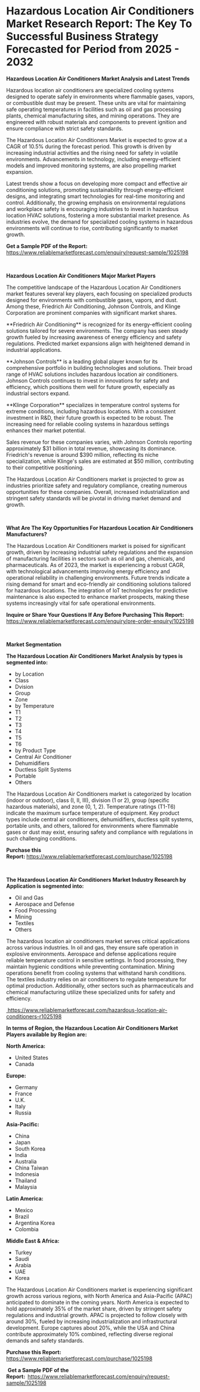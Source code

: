 <p><h1>Hazardous Location Air Conditioners Market Research Report: The Key To Successful Business Strategy Forecasted for Period from 2025 - 2032</h1></p><p><strong>Hazardous Location Air Conditioners Market Analysis and Latest Trends</strong></p>
<p><p>Hazardous location air conditioners are specialized cooling systems designed to operate safely in environments where flammable gases, vapors, or combustible dust may be present. These units are vital for maintaining safe operating temperatures in facilities such as oil and gas processing plants, chemical manufacturing sites, and mining operations. They are engineered with robust materials and components to prevent ignition and ensure compliance with strict safety standards.</p><p>The Hazardous Location Air Conditioners Market is expected to grow at a CAGR of 10.5% during the forecast period. This growth is driven by increasing industrial activities and the rising need for safety in volatile environments. Advancements in technology, including energy-efficient models and improved monitoring systems, are also propelling market expansion. </p><p>Latest trends show a focus on developing more compact and effective air conditioning solutions, promoting sustainability through energy-efficient designs, and integrating smart technologies for real-time monitoring and control. Additionally, the growing emphasis on environmental regulations and workplace safety is encouraging industries to invest in hazardous location HVAC solutions, fostering a more substantial market presence. As industries evolve, the demand for specialized cooling systems in hazardous environments will continue to rise, contributing significantly to market growth.</p></p>
<p><strong>Get a Sample PDF of the Report:&nbsp;</strong> <a href="https://www.reliablemarketforecast.com/enquiry/request-sample/1025198?utm_campaign=1890&utm_medium=2&utm_source=Github&utm_content=ia&utm_term=17042025&utm_id=hazardous-location-air-conditioners">https://www.reliablemarketforecast.com/enquiry/request-sample/1025198</a></p>
<p>&nbsp;</p>
<p><strong>Hazardous Location Air Conditioners Major Market Players</strong></p>
<p><p>The competitive landscape of the Hazardous Location Air Conditioners market features several key players, each focusing on specialized products designed for environments with combustible gases, vapors, and dust. Among these, Friedrich Air Conditioning, Johnson Controls, and Klinge Corporation are prominent companies with significant market shares.</p><p>**Friedrich Air Conditioning** is recognized for its energy-efficient cooling solutions tailored for severe environments. The company has seen steady growth fueled by increasing awareness of energy efficiency and safety regulations. Predicted market expansions align with heightened demand in industrial applications.</p><p>**Johnson Controls** is a leading global player known for its comprehensive portfolio in building technologies and solutions. Their broad range of HVAC solutions includes hazardous location air conditioners. Johnson Controls continues to invest in innovations for safety and efficiency, which positions them well for future growth, especially as industrial sectors expand.</p><p>**Klinge Corporation** specializes in temperature control systems for extreme conditions, including hazardous locations. With a consistent investment in R&D, their future growth is expected to be robust. The increasing need for reliable cooling systems in hazardous settings enhances their market potential.</p><p>Sales revenue for these companies varies, with Johnson Controls reporting approximately $31 billion in total revenue, showcasing its dominance. Friedrich's revenue is around $390 million, reflecting its niche specialization, while Klinge's sales are estimated at $50 million, contributing to their competitive positioning.</p><p>The Hazardous Location Air Conditioners market is projected to grow as industries prioritize safety and regulatory compliance, creating numerous opportunities for these companies. Overall, increased industrialization and stringent safety standards will be pivotal in driving market demand and growth.</p></p>
<p>&nbsp;</p>
<p><strong>What Are The Key Opportunities For Hazardous Location Air Conditioners Manufacturers?</strong></p>
<p><p>The Hazardous Location Air Conditioners market is poised for significant growth, driven by increasing industrial safety regulations and the expansion of manufacturing facilities in sectors such as oil and gas, chemicals, and pharmaceuticals. As of 2023, the market is experiencing a robust CAGR, with technological advancements improving energy efficiency and operational reliability in challenging environments. Future trends indicate a rising demand for smart and eco-friendly air conditioning solutions tailored for hazardous locations. The integration of IoT technologies for predictive maintenance is also expected to enhance market prospects, making these systems increasingly vital for safe operational environments.</p></p>
<p><strong>Inquire or Share Your Questions If Any Before Purchasing This Report:</strong> <a href="https://www.reliablemarketforecast.com/enquiry/pre-order-enquiry/1025198?utm_campaign=1890&utm_medium=2&utm_source=Github&utm_content=ia&utm_term=17042025&utm_id=hazardous-location-air-conditioners">https://www.reliablemarketforecast.com/enquiry/pre-order-enquiry/1025198</a></p>
<p>&nbsp;</p>
<p><strong>Market Segmentation</strong></p>
<p><strong>The Hazardous Location Air Conditioners Market Analysis by types is segmented into:</strong></p>
<p><ul><li>by Location</li><li>Class</li><li>Dvision</li><li>Group</li><li>Zone</li><li>by Temperature</li><li>T1</li><li>T2</li><li>T3</li><li>T4</li><li>T5</li><li>T6</li><li>by Product Type</li><li>Central Air Conditioner</li><li>Dehumidifiers</li><li>Ductless Split Systems</li><li>Portable</li><li>Others</li></ul></p>
<p><p>The Hazardous Location Air Conditioners market is categorized by location (indoor or outdoor), class (I, II, III), division (1 or 2), group (specific hazardous materials), and zone (0, 1, 2). Temperature ratings (T1-T6) indicate the maximum surface temperature of equipment. Key product types include central air conditioners, dehumidifiers, ductless split systems, portable units, and others, tailored for environments where flammable gases or dust may exist, ensuring safety and compliance with regulations in such challenging conditions.</p></p>
<p><strong>Purchase this Report:&nbsp;</strong><a href="https://www.reliablemarketforecast.com/purchase/1025198?utm_campaign=1890&utm_medium=2&utm_source=Github&utm_content=ia&utm_term=17042025&utm_id=hazardous-location-air-conditioners">https://www.reliablemarketforecast.com/purchase/1025198</a></p>
<p>&nbsp;</p>
<p><strong>The Hazardous Location Air Conditioners Market Industry Research by Application is segmented into:</strong></p>
<p><ul><li>Oil and Gas</li><li>Aerospace and Defense</li><li>Food Processing</li><li>Mining</li><li>Textiles</li><li>Others</li></ul></p>
<p><p>The hazardous location air conditioners market serves critical applications across various industries. In oil and gas, they ensure safe operation in explosive environments. Aerospace and defense applications require reliable temperature control in sensitive settings. In food processing, they maintain hygienic conditions while preventing contamination. Mining operations benefit from cooling systems that withstand harsh conditions. The textiles industry relies on air conditioners to regulate temperature for optimal production. Additionally, other sectors such as pharmaceuticals and chemical manufacturing utilize these specialized units for safety and efficiency.</p></p>
<p><a href="https://www.reliablemarketforecast.com/hazardous-location-air-conditioners-r1025198?utm_campaign=1890&utm_medium=2&utm_source=Github&utm_content=ia&utm_term=17042025&utm_id=hazardous-location-air-conditioners">&nbsp;https://www.reliablemarketforecast.com/hazardous-location-air-conditioners-r1025198</a></p>
<p><strong>In terms of Region, the Hazardous Location Air Conditioners Market Players available by Region are:</strong></p>
<p>
    <p> <strong> North America: </strong>
        <ul>
            <li>United States</li>
            <li>Canada</li>
        </ul>
        </p> 
    <p> <strong> Europe: </strong>
        <ul>
            <li>Germany</li>
            <li>France</li>
            <li>U.K.</li>
            <li>Italy</li>
            <li>Russia</li>
        </ul>
        </p> 
    <p> <strong> Asia-Pacific: </strong>
        <ul>
            <li>China</li>
            <li>Japan</li>
            <li>South Korea</li>
            <li>India</li>
            <li>Australia</li>
            <li>China Taiwan</li>
            <li>Indonesia</li>
            <li>Thailand</li>
            <li>Malaysia</li>
        </ul>
        </p> 
    <p> <strong> Latin America: </strong>
        <ul>
            <li>Mexico</li>
            <li>Brazil</li>
            <li>Argentina Korea</li>
            <li>Colombia</li>
        </ul>
        </p> 
    <p> <strong> Middle East & Africa: </strong>
        <ul>
            <li>Turkey</li>
            <li>Saudi</li>
            <li>Arabia</li>
            <li>UAE</li>
            <li>Korea</li>
        </ul>
    </p>
    </p>
<p><p>The Hazardous Location Air Conditioners market is experiencing significant growth across various regions, with North America and Asia-Pacific (APAC) anticipated to dominate in the coming years. North America is expected to hold approximately 35% of the market share, driven by stringent safety regulations and industrial growth. APAC is projected to follow closely with around 30%, fueled by increasing industrialization and infrastructural development. Europe captures about 20%, while the USA and China contribute approximately 10% combined, reflecting diverse regional demands and safety standards.</p></p>
<p><strong>Purchase this Report: </strong><a href="https://www.reliablemarketforecast.com/purchase/1025198?utm_campaign=1890&utm_medium=2&utm_source=Github&utm_content=ia&utm_term=17042025&utm_id=hazardous-location-air-conditioners">https://www.reliablemarketforecast.com/purchase/1025198</a></p>
<p>&nbsp;<strong>Get a Sample PDF of the Report:&nbsp;&nbsp;</strong><a href="https://www.reliablemarketforecast.com/enquiry/request-sample/1025198?utm_campaign=1890&utm_medium=2&utm_source=Github&utm_content=ia&utm_term=17042025&utm_id=hazardous-location-air-conditioners">https://www.reliablemarketforecast.com/enquiry/request-sample/1025198</a></p>
<p><strong></strong></p>
<p><p></p><p></p><p></p></p>